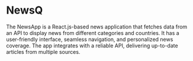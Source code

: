 # NewsQ
The NewsApp is a React.js-based news application that fetches data from an API to display news from different categories and countries. It has a user-friendly interface, seamless navigation, and personalized news coverage. The app integrates with a reliable API, delivering up-to-date articles from multiple sources.
